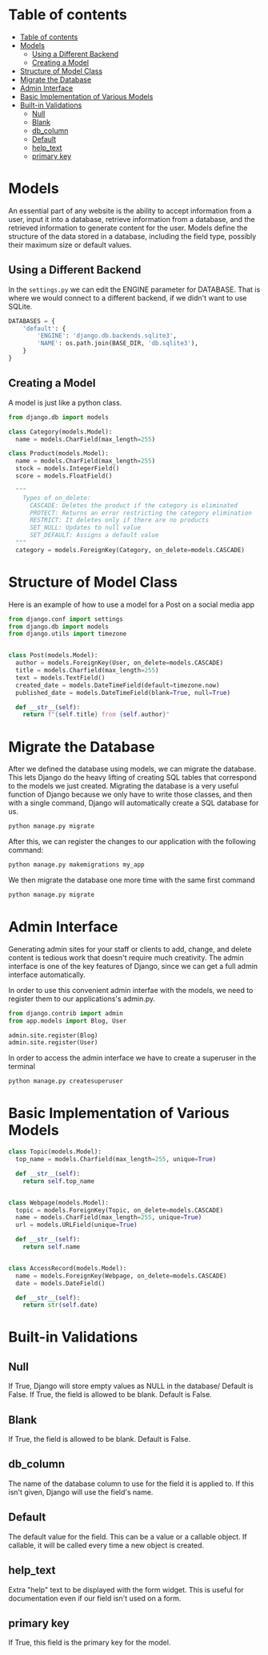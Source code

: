 # Table of contents 
- [Table of contents](#table-of-contents)
- [Models](#models)
  - [Using a Different Backend](#using-a-different-backend)
  - [Creating a Model](#creating-a-model)
- [Structure of Model Class](#structure-of-model-class)
- [Migrate the Database](#migrate-the-database)
- [Admin Interface](#admin-interface)
- [Basic Implementation of Various Models](#basic-implementation-of-various-models)
- [Built-in Validations](#built-in-validations)
  - [Null](#null)
  - [Blank](#blank)
  - [db\_column](#db_column)
  - [Default](#default)
  - [help\_text](#help_text)
  - [primary key](#primary-key)

# Models
An essential part of any website is the ability to accept information from a user, input it into a database, retrieve information from a database, and the retrieved information to generate content for the user. Models define the structure of the data stored in a database, including the field type, possibly their maximum size or default values. 

## Using a Different Backend 
In the `settings.py` we can edit the ENGINE parameter for DATABASE. That is where we would connect to a different backend, if we didn't want to use SQLite. 

```python 
DATABASES = {
    'default': {
        'ENGINE': 'django.db.backends.sqlite3',
        'NAME': os.path.join(BASE_DIR, 'db.sqlite3'),
    }
}
```

## Creating a Model
A model is just like a python class. 

```python 
from django.db import models 

class Category(models.Model):
  name = models.CharField(max_length=255)

class Product(models.Model): 
  name = models.CharField(max_length=255)
  stock = models.IntegerField()
  score = models.FloatField()

  """
    Types of on_delete:
      CASCADE: Deletes the product if the category is eliminated
      PROTECT: Returns an error restricting the category elimination
      RESTRICT: It deletes only if there are no products
      SET_NULL: Updates to null value
      SET_DEFAULT: Assigns a default value
  """
  category = models.ForeignKey(Category, on_delete=models.CASCADE)

```

# Structure of Model Class 
Here is an example of how to use a model for a Post on a social media app 

```python
from django.conf import settings 
from django.db import models 
from django.utils import timezone 


class Post(models.Model):
  author = models.ForeignKey(User, on_delete=models.CASCADE)
  title = models.Charfield(max_length=255)
  text = models.TextField()
  created_date = models.DateTimeField(default=timezone.now)
  published_date = models.DateTimeField(blank=True, null=True)

  def __str__(self):
    return f"{self.title} from {self.author}"
```


# Migrate the Database
After we defined the database using models, we can migrate the database. This lets Django do the heavy lifting of creating SQL tables that correspond to the models we just created. Migrating the database is a very useful function of Django because we only have to write those classes, and then with a single command, Django will automatically create a SQL database for us. 

```bash 
python manage.py migrate
```

After this, we can register the changes to our application with the following command: 
```bash 
python manage.py makemigrations my_app
```

We then migrate the database one more time with the same first command 
```bash
python manage.py migrate
```

# Admin Interface
Generating admin sites for your staff or clients to add, change, and delete content is tedious work that doesn't require much creativity. The admin interface is one of the key features of Django, since we can get a full admin interface automatically.

In order to use this convenient admin interfae with the models, we need to register them to our applications's admin.py. 

```python 
from django.contrib import admin 
from app.models import Blog, User

admin.site.register(Blog)
admin.site.register(User)
```

In order to access the admin interface we have to create a superuser in the terminal 

```bash 
python manage.py createsuperuser
```


# Basic Implementation of Various Models 
```python 
class Topic(models.Model):
  top_name = models.Charfield(max_length=255, unique=True)

  def __str__(self):
    return self.top_name


class Webpage(models.Model):
  topic = models.ForeignKey(Topic, on_delete=models.CASCADE)
  name = models.CharField(max_length=255, unique=True)
  url = models.URLField(unique=True)

  def __str__(self):
    return self.name


class AccessRecord(models.Model):
  name = models.ForeignKey(Webpage, on_delete=models.CASCADE)
  date = models.DateField()

  def __str__(self):
    return str(self.date) 
```


# Built-in Validations
## Null 
If True, Django will store empty values as NULL in the database/ Default is False. 
If True, the field is allowed to be blank. Default is False. 

## Blank 
If True, the field is allowed to be blank. Default is False. 

## db_column
The name of the database column to use for the field it is applied to. If this isn't 
given, Django will use the field's name. 

## Default 
The default value for the field. This can be a value or a callable object. If callable,
it will be called every time a new object is created. 

## help_text
Extra "help" text to be displayed with the form widget. This is useful for
documentation even if our field isn't used on a form. 

## primary key
If True, this field is the primary key for the model. 


